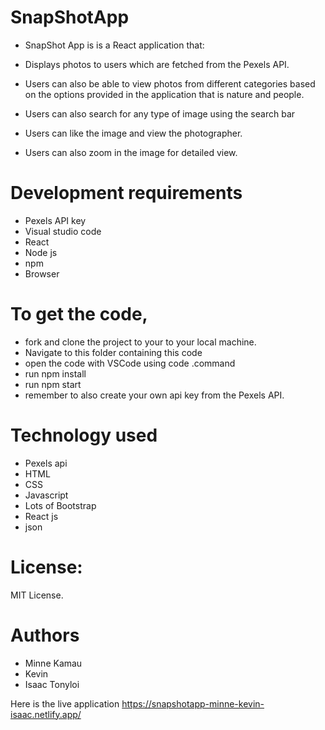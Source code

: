 # SnapShotApp

- SnapShot App is is a React application that:

 - Displays photos to users which are fetched from the Pexels API.
 - Users can also be able to view photos from different categories based on the options provided in the application that is nature and people.
 - Users can also search for any type of image using the search bar
 - Users can like the image and view the photographer.
 - Users can also zoom in the image for detailed view.
         
# Development requirements
- Pexels API key   
- Visual studio code
- React 
- Node js
- npm 
- Browser


# To get the code,

- fork and clone the project to your to your local machine.
- Navigate to this folder containing this code 
- open the code with VSCode using code .command
- run npm install
- run npm start
- remember to also create your own api key from the Pexels API.

 
# Technology used
- Pexels api
- HTML
- CSS
- Javascript
- Lots of Bootstrap
- React js
- json




# License:
MIT License.

# Authors
 - Minne Kamau
 - Kevin 
- Isaac Tonyloi

Here is the live application https://snapshotapp-minne-kevin-isaac.netlify.app/
